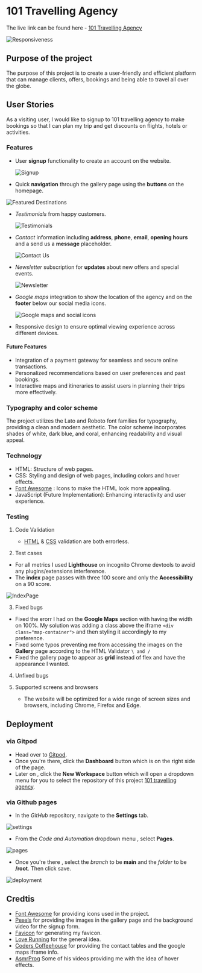 # 101 Travelling Agency

The live link can be found here - [101 Travelling Agency](https://dimitris112.github.io/travel-agency-1st-official-project/)

![Responsiveness](validation/responsive.png)

## Purpose of the project

The purpose of this project is to create a user-friendly and efficient platform that can manage clients, offers, bookings and being able to travel all over the globe.

## User Stories

As a visiting user, I would like to signup to 101 travelling agency to make bookings so that I can plan my trip and get discounts on flights, hotels or activities.

### Features

- User **signup** functionality to create an account on the website.

  ![Signup](validation/signup.png)

- Quick **navigation** through the gallery page using the **buttons** on the homepage.

![Featured Destinations](validation/FeaturedDestinations.gif)

- _Testimonials_ from happy customers.

  ![Testimonials](validation/testimonials.gif)

- _Contact_ information including **address**, **phone**, **email**, **opening hours** and a send us a **message** placeholder.

  ![Contact Us](validation/contact.png)

- _Newsletter_ subscription for **updates** about new offers and special events.

  ![Newsletter](validation/newsletter.png)

- _Google maps_ integration to show the location of the agency and on the **footer** below our social media icons.

  ![Google maps and social icons](validation/maps.png)

- Responsive design to ensure optimal viewing experience across different devices.

#### Future Features

- Integration of a payment gateway for seamless and secure online transactions.
- Personalized recommendations based on user preferences and past bookings.
- Interactive maps and itineraries to assist users in planning their trips more effectively.

### Typography and color scheme

The project utilizes the Lato and Roboto font families for typography, providing a clean and modern aesthetic. The color scheme incorporates shades of white, dark blue, and coral, enhancing readability and visual appeal.

### Technology

- HTML: Structure of web pages.
- CSS: Styling and design of web pages, including colors and hover effects.
- [Font Awesome](https://fontawesome.com/) : Icons to make the HTML look more appealing. 
- JavaScript (Future Implementation): Enhancing interactivity and user experience.

### Testing

1. Code Validation

   - [HTML](https://validator.w3.org/nu/?doc=https%3A%2F%2Fdimitris112.github.io%2Ftravel-agency-1st-official-project%2F) & [CSS](https://jigsaw.w3.org/css-validator/validator?uri=https%3A%2F%2Fdimitris112.github.io%2Ftravel-agency-1st-official-project%2F&profile=css3svg&usermedium=all&warning=1&vextwarning=&lang=en) validation are both errorless.

2. Test cases

- For all metrics I used **Lighthouse** on incognito Chrome devtools to avoid any plugins/extensions interference.
- The **index** page passes with three 100 score and only the **Accessibility** on a 90 score.

![IndexPage](validation/index-metrics.png)

3. Fixed bugs

- Fixed the erorr I had on the **Google Maps** section with having the width on 100%. My solution was adding a class above the iframe
  `<div class="map-container">` and then styling it accordingly to my preference.
- Fixed some typos preventing me from accessing the images on the **Gallery** page according to the HTML Validator `\ and /`
- Fixed the gallery page to appear as **grid** instead of flex and have the appearance I wanted.

4. Unfixed bugs



5. Supported screens and browsers
   - The website will be optimized for a wide range of screen sizes and browsers, including Chrome, Firefox and Edge.

## Deployment
### via Gitpod

- Head over to [Gitpod](https://www.gitpod.io/).
- Once you're there, click the **Dashboard** button which is on the right side of the page.
- Later on , click the **New Workspace** button which will open a dropdown menu for you to select the repository of this project [101 travelling agency](https://github.com/Dimitris112/travel-agency-1st-official-project).

### via Github pages

- In the _GitHub_ repository, navigate to the **Settings** tab.

![settings](validation/settings.png)

- From the _Code and Automation_ dropdown menu , select **Pages**.

![pages](validation/pages.png)

- Once you're there , select the _branch_ to be **main** and the _folder_ to be **/root**. Then
  click save.

![deployment](validation/deploy1.png)

## Credtis

- [Font Awesome](https://fontawesome.com/) for providing icons used in the project.
- [Pexels](https://www.pexels.com/) for providing the images in the gallery page and the background video for the signup form.
- [Favicon](https://favicon.io/) for generating my favicon.
- [Love Running](https://github.com/Code-Institute-Solutions/love-running-v3/tree/main/8.1-testing-and-validation) for the general idea.
- [Coders Coffeehouse](https://learn.codeinstitute.net/courses/course-v1:CodeInstitute+LRR101+2021_T1/courseware/e014c29a2ac1464f9708fdedf557e533/fb53b5df2fbd47f183297ff8c93040c1/?child=first) for providing the contact tables and the google maps iframe info.
- [AsmrProg](https://www.youtube.com/@AsmrProg) Some of his videos providing me with the idea of hover effects.
